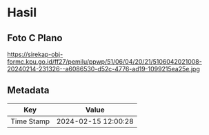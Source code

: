 # Hasil

## Foto C Plano

https://sirekap-obj-formc.kpu.go.id/ff27/pemilu/ppwp/51/06/04/20/21/5106042021008-20240214-231326--a6086530-d52c-4776-ad19-1099215ea25e.jpg


## Metadata

| Key        | Value               |
| ---------- | ------------------- |
| Time Stamp | 2024-02-15 12:00:28 |



